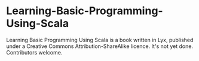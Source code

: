 Learning-Basic-Programming-Using-Scala
======================================

Learning Basic Programming Using Scala is a book written in Lyx, published under a Creative Commons Attribution-ShareAlike licence. It's not yet done. Contributors welcome.

